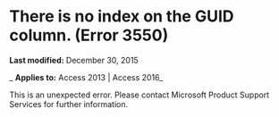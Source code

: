 
# There is no index on the GUID column. (Error 3550)

 **Last modified:** December 30, 2015

 _ **Applies to:** Access 2013 | Access 2016_

This is an unexpected error. Please contact Microsoft Product Support Services for further information.

